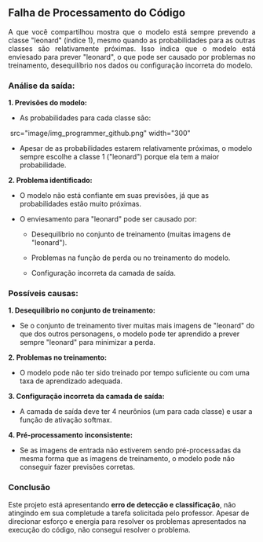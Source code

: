 ## Falha de Processamento do Código

<p align="justify">
A que você compartilhou mostra que o modelo está sempre prevendo a classe "leonard" (índice 1), mesmo quando as probabilidades para as outras classes são relativamente próximas.
Isso indica que o modelo está enviesado para prever "leonard", o que pode ser causado por problemas no treinamento, desequilíbrio nos dados ou configuração incorreta do modelo.
</p>

### Análise da saída:

**1. Previsões do modelo:**
- As probabilidades para cada classe são:
<p>
<img>
src="image/img_programmer_github.png"
    width="300"
</img>
</p>

- Apesar de as probabilidades estarem relativamente próximas, o modelo sempre escolhe a classe 1 ("leonard") porque ela tem a maior probabilidade.

**2. Problema identificado:**

- O modelo não está confiante em suas previsões, já que as probabilidades estão muito próximas.

- O enviesamento para "leonard" pode ser causado por:

    - Desequilíbrio no conjunto de treinamento (muitas imagens de "leonard").

    - Problemas na função de perda ou no treinamento do modelo.

    - Configuração incorreta da camada de saída.

### Possíveis causas:

**1. Desequilíbrio no conjunto de treinamento:**

- Se o conjunto de treinamento tiver muitas mais imagens de "leonard" do que dos outros personagens, o modelo pode ter aprendido a prever sempre "leonard"
  para minimizar a perda.

**2. Problemas no treinamento:**
  - O modelo pode não ter sido treinado por tempo suficiente ou com uma taxa de aprendizado adequada.

**3. Configuração incorreta da camada de saída:**
-  A camada de saída deve ter 4 neurônios (um para cada classe) e usar a função de ativação softmax.

**4. Pré-processamento inconsistente:**
-  Se as imagens de entrada não estiverem sendo pré-processadas da mesma forma que as imagens de treinamento, o modelo pode não conseguir fazer previsões corretas.

### Conclusão
<p>
Este projeto está apresentando <b>erro de detecção e classificação</b>, não atingindo em sua completude a tarefa solicitada pelo professor. Apesar de direcionar esforço e energia para resolver os problemas apresentados na execução do código, não consegui resolver o problema.
</p>


  
